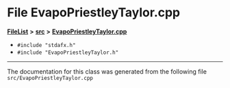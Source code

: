 

# File EvapoPriestleyTaylor.cpp



[**FileList**](files.md) **>** [**src**](dir_68267d1309a1af8e8297ef4c3efbcdba.md) **>** [**EvapoPriestleyTaylor.cpp**](EvapoPriestleyTaylor_8cpp.md)





* `#include "stdafx.h"`
* `#include "EvapoPriestleyTaylor.h"`


































































------------------------------
The documentation for this class was generated from the following file `src/EvapoPriestleyTaylor.cpp`

